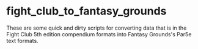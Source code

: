 # fight_club_to_fantasy_grounds
These are some quick and dirty scripts for converting data that is in the Fight Club 5th edition compendium formats into Fantasy Grounds's Par5e text formats.
